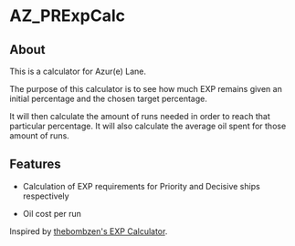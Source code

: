 # AZ_PRExpCalc

## About

This is a calculator for Azur(e) Lane.

The purpose of this calculator is to see how much EXP remains given an initial percentage and the chosen target percentage.

It will then calculate the amount of runs needed in order to reach that particular percentage. It will also calculate the average oil spent for those amount of runs.

## Features

- Calculation of EXP requirements for Priority and Decisive ships respectively

- Oil cost per run

Inspired by [thebombzen's EXP Calculator](https://thebombzen.moe/azur-lane/experience/).
